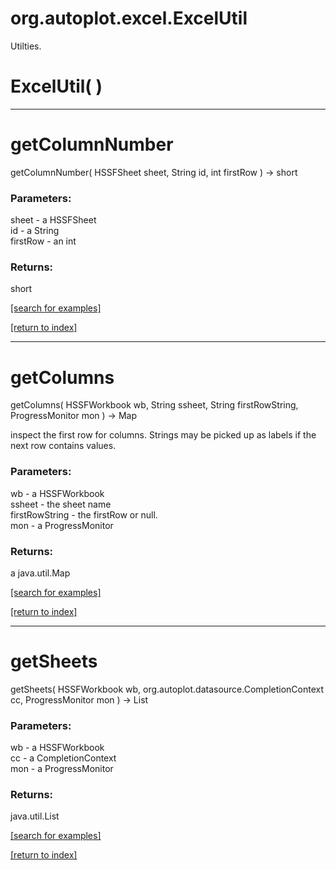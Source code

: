 # org.autoplot.excel.ExcelUtil

Utilties.

# ExcelUtil( )


***
<a name="getColumnNumber"></a>
# getColumnNumber
getColumnNumber( HSSFSheet sheet, String id, int firstRow ) &rarr; short



### Parameters:
sheet - a HSSFSheet
<br>id - a String
<br>firstRow - an int

### Returns:
short


<a href="https://github.com/autoplot/dev/search?q=getColumnNumber&unscoped_q=getColumnNumber">[search for examples]</a>

<a href="https://github.com/autoplot/documentation/blob/master/javadoc/index-all.md">[return to index]</a>

***
<a name="getColumns"></a>
# getColumns
getColumns( HSSFWorkbook wb, String ssheet, String firstRowString, ProgressMonitor mon ) &rarr; Map

inspect the first row for columns.  Strings may be picked up as labels if the
 next row contains values.

### Parameters:
wb - a HSSFWorkbook
<br>ssheet - the sheet name
<br>firstRowString - the firstRow or null.
<br>mon - a ProgressMonitor

### Returns:
a java.util.Map


<a href="https://github.com/autoplot/dev/search?q=getColumns&unscoped_q=getColumns">[search for examples]</a>

<a href="https://github.com/autoplot/documentation/blob/master/javadoc/index-all.md">[return to index]</a>

***
<a name="getSheets"></a>
# getSheets
getSheets( HSSFWorkbook wb, org.autoplot.datasource.CompletionContext cc, ProgressMonitor mon ) &rarr; List



### Parameters:
wb - a HSSFWorkbook
<br>cc - a CompletionContext
<br>mon - a ProgressMonitor

### Returns:
java.util.List


<a href="https://github.com/autoplot/dev/search?q=getSheets&unscoped_q=getSheets">[search for examples]</a>

<a href="https://github.com/autoplot/documentation/blob/master/javadoc/index-all.md">[return to index]</a>

